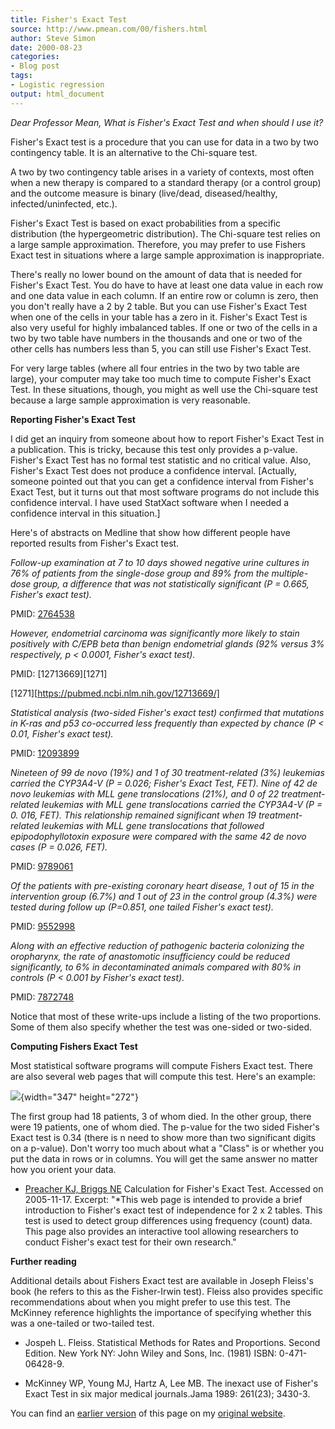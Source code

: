 ```yaml
---
title: Fisher's Exact Test
source: http://www.pmean.com/00/fishers.html
author: Steve Simon
date: 2000-08-23
categories:
- Blog post
tags:
- Logistic regression
output: html_document
---
```

*Dear Professor Mean, What is Fisher's Exact Test and when should I use it?*

Fisher's Exact test is a procedure that you can use for data in a two by two contingency table. It is an alternative to the Chi-square test.

A two by two contingency table arises in a variety of contexts, most often when a new therapy is compared to a standard therapy (or a control group) and the outcome measure is binary (live/dead, diseased/healthy, infected/uninfected, etc.).

Fisher's Exact Test is based on exact probabilities from a specific distribution (the hypergeometric distribution). The Chi-square test relies on a large sample approximation. Therefore, you may prefer to use Fishers Exact test in situations where a large sample approximation is inappropriate.

There's really no lower bound on the amount of data that is needed for Fisher's Exact Test. You do have to have at least one data value in each row and one data value in each column. If an entire row or column is zero, then you don't really have a 2 by 2 table. But you can use Fisher's Exact Test when one of the cells in your table has a zero in it. Fisher's Exact Test is also very useful for highly imbalanced tables. If one or two of the cells in a two by two table have numbers in the thousands and one or two of the other cells has numbers less than 5, you can still use Fisher's Exact Test.

For very large tables (where all four entries in the two by two table are large), your computer may take too much time to compute Fisher's Exact Test. In these situations, though, you might as well use the Chi-square test because a large sample approximation is very reasonable.

**Reporting Fisher's Exact Test**

I did get an inquiry from someone about how to report Fisher's Exact Test in a publication. This is tricky, because this test only provides a p-value. Fisher's Exact Test has no formal test statistic and no critical value. Also, Fisher's Exact Test does not produce a confidence interval. [Actually, someone pointed out that you can get a confidence interval from Fisher's Exact Test, but it turns out that most software programs do not include this confidence interval. I have used StatXact software when I needed a confidence interval in this situation.]

Here's of abstracts on Medline that show how different people have reported results from Fisher's Exact test.

*Follow-up examination at 7 to 10 days showed negative urine cultures in 76% of patients from the single-dose group and 89% from the multiple-dose group, a difference that was not statistically significant (P = 0.665, Fisher's exact test).*

PMID: [2764538][2764]

[2764]: https://pubmed.ncbi.nlm.nih.gov/2764538/

*However, endometrial carcinoma was significantly more likely to stain positively with C/EPB beta than benign endometrial glands (92% versus 3% respectively, p \< 0.0001, Fisher's exact test).*

PMID: [12713669][1271]

[1271][https://pubmed.ncbi.nlm.nih.gov/12713669/]

*Statistical analysis (two-sided Fisher's exact test) confirmed that mutations in K-ras and p53 co-occurred less frequently than expected by chance (P \< 0.01, Fisher's exact test).*

PMID: [12093899][1209]

[1209]: https://pubmed.ncbi.nlm.nih.gov/12093899/

*Nineteen of 99 de novo (19%) and 1 of 30 treatment-related (3%) leukemias carried the CYP3A4-V (P = 0.026; Fisher's Exact Test, FET). Nine of 42 de novo leukemias with MLL gene translocations (21%), and 0 of 22 treatment-related leukemias with MLL gene translocations carried the CYP3A4-V (P = 0. 016, FET). This relationship remained significant when 19 treatment-related leukemias with MLL gene translocations that followed epipodophyllotoxin exposure were compared with the same 42 de novo cases (P = 0.026, FET).*

PMID: [9789061][9789]

[9789]: https://pubmed.ncbi.nlm.nih.gov/9789061/

*Of the patients with pre-existing coronary heart disease, 1 out of 15
in the intervention group (6.7%) and 1 out of 23 in the control group
(4.3%) were tested during follow up (P=0.851, one tailed Fisher's
exact test).*

PMID: [9552998][9552]

[9552]: https://pubmed.ncbi.nlm.nih.gov/9552998/


*Along with an effective reduction of pathogenic bacteria colonizing
the oropharynx, the rate of anastomotic insufficiency could be reduced
significantly, to 6% in decontaminated animals compared with 80% in
controls (P < 0.001 by Fisher's exact test).*

PMID: [7872748][7872]

[7872]: https://pubmed.ncbi.nlm.nih.gov/7872748/

Notice that most of these write-ups include a listing of the two proportions. Some of them also specify whether the test was one-sided or two-sided.

**Computing Fishers Exact Test**

Most statistical software programs will compute Fishers Exact test. There are also several web pages that will compute this test. Here's an example:

![](http://www.pmean.com/images/00/images/fisher1.gif){width="347" height="272"}

The first group had 18 patients, 3 of whom died. In the other group, there were 19 patients, one of whom died. The p-value for the two sided Fisher's Exact test is 0.34 (there is n need to show more than two significant digits on a p-value). Don't worry too much about what a "Class" is or whether you put the data in rows or in columns. You will get the same answer no matter how you orient your data.

+ [Preacher KJ, Briggs NE][pre1] Calculation for Fisher's Exact Test. Accessed on 2005-11-17. Excerpt: "*This web page is intended to provide a brief introduction to Fisher's exact test of independence for 2 x 2 tables. This test is used to detect group differences using frequency (count) data. This page also provides an interactive tool allowing researchers to conduct Fisher's exact test for their own research."

[pre1]: http://www.unc.edu/~preacher/fisher/fisher.htm

**Further reading**

Additional details about Fishers Exact test are available in Joseph Fleiss's book (he refers to this as the Fisher-Irwin test). Fleiss also provides specific recommendations about when you might prefer to use this test. The McKinney reference highlights the importance of specifying whether this was a one-tailed or two-tailed test.

+ Jospeh L. Fleiss. Statistical Methods for Rates and Proportions. Second Edition. New York NY: John Wiley and Sons, Inc. (1981) ISBN: 0-471-06428-9.

+ McKinney WP, Young MJ, Hartz A, Lee MB. The inexact use of Fisher's Exact Test in six major medical journals.Jama 1989: 261(23); 3430-3.

You can find an [earlier version][sim1] of this page on my [original website][sim2].

[sim1]: http://www.pmean.com/00/fishers.html
[sim2]: http://www.pmean.com/original_site.html
